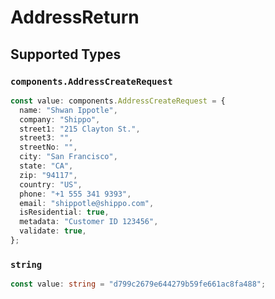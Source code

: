 # AddressReturn


## Supported Types

### `components.AddressCreateRequest`

```typescript
const value: components.AddressCreateRequest = {
  name: "Shwan Ippotle",
  company: "Shippo",
  street1: "215 Clayton St.",
  street3: "",
  streetNo: "",
  city: "San Francisco",
  state: "CA",
  zip: "94117",
  country: "US",
  phone: "+1 555 341 9393",
  email: "shippotle@shippo.com",
  isResidential: true,
  metadata: "Customer ID 123456",
  validate: true,
};
```

### `string`

```typescript
const value: string = "d799c2679e644279b59fe661ac8fa488";
```

